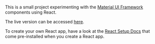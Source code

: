 This is a small project experimenting with the [Material UI Framework](https://material-ui.com/) components using React. 

The live version can be accessed [here](https://hschafer2017.github.io/ReactComponentExperimentsMaterialUI/).

To create your own React app, have a look at the [React Setup Docs](https://www.github.com/hschafer2017/ReactComponentExperimentsMaterialUI/AutoinstalledReactSetupDocs.md) that come pre-installed when you create a React app. 